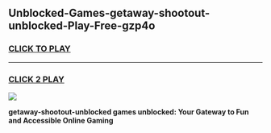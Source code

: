 
## Unblocked-Games-getaway-shootout-unblocked-Play-Free-gzp4o
<h3>
<a href="https://premium76.site?title=getaway-shootout-unblocked&ref=18A1">CLICK TO PLAY</a></h3>
<hr>

<h3>
<a href="https://premium76.site?title=getaway-shootout-unblocked&ref=18A1">CLICK 2 PLAY</a>
  
</h3>

<a href="https://premium76.site?title=getaway-shootout-unblocked&ref=18A1"><img src="https://clearcache.store/games.png"></a>


**getaway-shootout-unblocked games unblocked: Your Gateway to Fun and Accessible Online Gaming**
